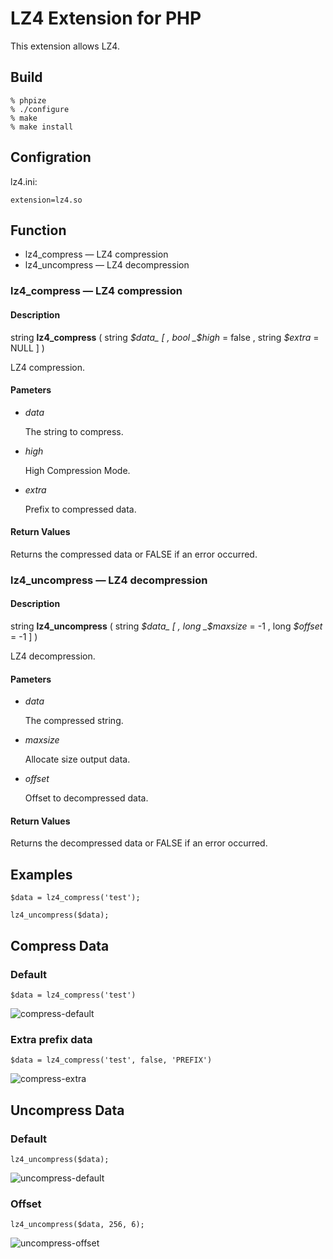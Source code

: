 # LZ4 Extension for PHP #

This extension allows LZ4.

## Build ##

    % phpize
    % ./configure
    % make
    % make install

## Configration ##

lz4.ini:

    extension=lz4.so

## Function ##

* lz4\_compress — LZ4 compression
* lz4\_uncompress — LZ4 decompression

### lz4\_compress — LZ4 compression ###

#### Description ####

string **lz4\_compress** ( string _$data_ [ , bool _$high_ = false , string _$extra_ = NULL ] )

LZ4 compression.

#### Pameters ####

* _data_

  The string to compress.

* _high_

  High Compression Mode.

* _extra_

  Prefix to compressed data.

#### Return Values ####

Returns the compressed data or FALSE if an error occurred.


### lz4\_uncompress — LZ4 decompression ###

#### Description ####

string **lz4\_uncompress** ( string _$data_ [ , long _$maxsize_ = -1 , long _$offset_ = -1 ] )

LZ4 decompression.

#### Pameters ####

* _data_

  The compressed string.

* _maxsize_

  Allocate size output data.

* _offset_

  Offset to decompressed data.

#### Return Values ####

Returns the decompressed data or FALSE if an error occurred.

## Examples ##

    $data = lz4_compress('test');

    lz4_uncompress($data);

## Compress Data ##

### Default ###

    $data = lz4_compress('test')

![compress-default](/raw/master/docs/compress-default.png)

### Extra prefix data ###

    $data = lz4_compress('test', false, 'PREFIX')

![compress-extra](/raw/master/docs/compress-extra.png)

## Uncompress Data ##

### Default ###

    lz4_uncompress($data);

![uncompress-default](/raw/master/docs/uncompress-default.png)

### Offset ###

    lz4_uncompress($data, 256, 6);

![uncompress-offset](/raw/master/docs/uncompress-offset.png)
